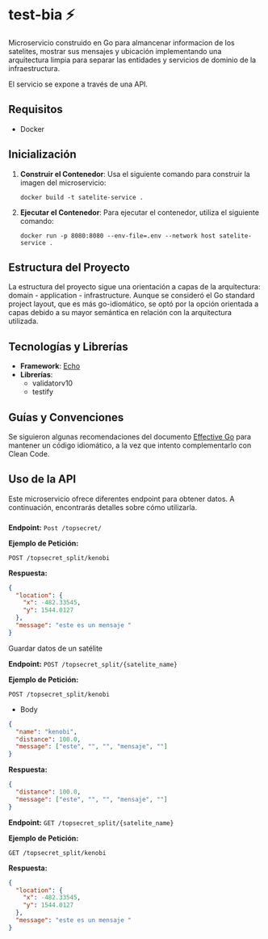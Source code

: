 # test-bia :zap:

Microservicio construido en Go para almancenar informacion de los satelites, mostrar sus mensajes y ubicación implementando una arquitectura limpia para separar las entidades y servicios de dominio de la infraestructura.

El servicio se expone a través de una API.

## Requisitos

- Docker

## Inicialización

1. **Construir el Contenedor**: Usa el siguiente comando para construir la imagen del microservicio:

   ```shell
   docker build -t satelite-service .
   ```

2. **Ejecutar el Contenedor**: Para ejecutar el contenedor, utiliza el siguiente comando:

   ```shell
   docker run -p 8080:8080 --env-file=.env --network host satelite-service .
   ```

## Estructura del Proyecto

La estructura del proyecto sigue una orientación a capas de la arquitectura: domain - application - infrastructure. Aunque se consideró el Go standard project layout, que es más go-idiomático, se optó por la opción orientada a capas debido a su mayor semántica en relación con la arquitectura utilizada.

## Tecnologías y Librerías

- **Framework**: [Echo](https://github.com/labstack/echo)
- **Librerías**:
  - validatorv10
  - testify

## Guías y Convenciones

Se siguieron algunas recomendaciones del documento [Effective Go](https://golang.org/doc/effective_go) para mantener un código idiomático, a la vez que intento complementarlo con Clean Code.

## Uso de la API

Este microservicio ofrece diferentes endpoint para obtener datos. A continuación, encontrarás detalles sobre cómo utilizarla.

###

**Endpoint:** `Post /topsecret/`

**Ejemplo de Petición:**

```http
POST /topsecret_split/kenobi
```

**Respuesta:**

```json
{
  "location": {
    "x": -482.33545,
    "y": 1544.0127
  },
  "message": "este es un mensaje "
}
```

Guardar datos de un satélite

**Endpoint:** `POST /topsecret_split/{satelite_name}`

**Ejemplo de Petición:**

```http
POST /topsecret_split/kenobi
```

- Body

```json
{
  "name": "kenobi",
  "distance": 100.0,
  "message": ["este", "", "", "mensaje", ""]
}
```

**Respuesta:**

```json
{
  "distance": 100.0,
  "message": ["este", "", "", "mensaje", ""]
}
```

**Endpoint:** `GET /topsecret_split/{satelite_name}`

**Ejemplo de Petición:**

```http
GET /topsecret_split/kenobi
```

**Respuesta:**

```json
{
  "location": {
    "x": -482.33545,
    "y": 1544.0127
  },
  "message": "este es un mensaje "
}
```
